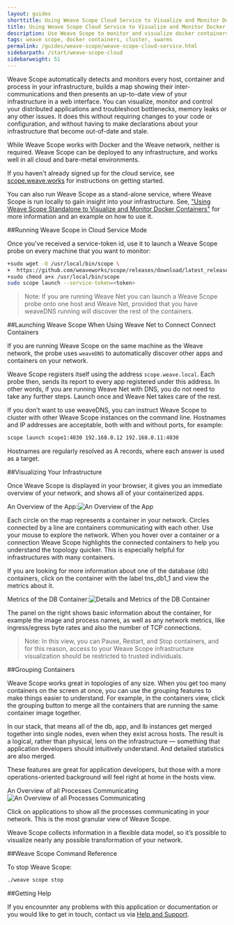 ```yaml
---
layout: guides
shorttitle: Using Weave Scope Cloud Service to Visualize and Monitor Docker Containers
title: Using Weave Scope Cloud Service to Visualize and Monitor Docker Containers
description: Use Weave Scope to monitor and visualize docker containers.
tags: weave scope, docker containers, cluster, swarms
permalink: /guides/weave-scope/weave-scope-cloud-service.html
sidebarpath: /start/weave-scope-cloud
sidebarweight: 51
---
```


Weave Scope automatically detects and monitors every host, container and process in your infrastructure, builds a map showing their inter-communications and then presents an up-to-date view of your infrastructure in a web interface. You can visualize, monitor and control your distributed applications and troubleshoot bottlenecks, memory leaks or any other issues. It does this without requiring changes to your code or configuration, and without having to make declarations about your infrastructure that become out-of-date and stale. 

While Weave Scope works with Docker and the Weave network, neither is required. Weave Scope can be deployed to any infrastructure, and works well in all cloud and bare-metal environments.

If you haven't already signed up for the cloud service, see [scope.weave.works](http://scope.weave.works) for instructions on getting started. 

You can also run Weave Scope as a stand-alone service, where Weave Scope is run locally to gain insight into your infrastructure. See, ["Using Weave Scope Standalone to Visualize and Monitor Docker Containers"](/guides/weave-scope/weave-scope-alone.html) for more information and an example on how to use it. 

##Running Weave Scope in Cloud Service Mode

Once you've received a service-token id, use it to launch a Weave Scope probe on every machine that you want to monitor:

~~~bash
+sudo wget -O /usr/local/bin/scope \
+  https://github.com/weaveworks/scope/releases/download/latest_release/scope
+sudo chmod a+x /usr/local/bin/scope
sudo scope launch --service-token=<token>
~~~

>Note: If you are running Weave Net you can launch a Weave Scope probe onto one host and Weave Net, provided that you have weaveDNS running will discover the rest of the containers. 

##Launching Weave Scope When Using Weave Net to Connect Connect Containers

If you are running Weave Scope on the same machine as the Weave network, the probe uses `weaveDNS` to automatically discover other apps and containers on your network. 

Weave Scope registers itself using the address `scope.weave.local`. Each probe then, sends its report to every app registered under this address. In other words, if you are running Weave Net with DNS, you do not need to take any further steps. Launch once and Weave Net takes care of the rest. 

If you don't want to use weaveDNS, you can instruct Weave Scope to cluster with other Weave Scope instances on the command line. Hostnames and IP addresses are acceptable, both with and without ports, for example:

~~~bash
scope launch scope1:4030 192.168.0.12 192.168.0.11:4030
~~~

Hostnames are regularly resolved as A records, where each answer is used as a target.


##Visualizing Your Infrastructure

Once Weave Scope is displayed in your browser, it gives you an immediate overview of your network, and shows all of your containerized apps. 

An Overview of the App:![An Overview of the App](/guides/images/weave-scope/weave-scope-application-layers.png)

Each circle on the map represents a container in your network. Circles connected by a line are containers communicating with each other. Use your mouse to explore the network. When you hover over a container or a connection Weave Scope highlights the connected containers to help you understand the topology quicker. This is especially helpful for infrastructures with many containers.

If you are looking for more information about one of the database (db) containers, click on the container with the label tns_db1_1 and view the metrics about it.

Metrics of the DB Container:![Details and Metrics of the DB Container](/guides/images/weave-scope/weave-scope-database-metrics.png)

The panel on the right shows basic information about the container, for example the image and process names, as well as any network metrics, like ingress/egress byte rates and also the number of TCP connections.

>Note: In this view, you can Pause, Restart, and Stop containers, and for this reason, access to your Weave Scope infrastructure visualization should be restricted to trusted individuals. 

##Grouping Containers

Weave Scope works great in topologies of any size. When you get too many containers on the screen at once, you can use the grouping features to make things easier to understand. For example, in the containers view, click the grouping button to merge all the containers that are running the same container image together.

In our stack, that means all of the db, app, and lb instances get merged together into single nodes, even when they exist across hosts. The result is a logical, rather than physical, lens on the infrastructure — something that application developers should intuitively understand. And detailed statistics are also merged.

These features are great for application developers, but those with a more operations-oriented background will feel right at home in the hosts view. 

An Overview of all Processes Communicating![An Overview of all Processes Communicating](/guides/images/weave-scope/weave-scope-applications-view.png)

Click on applications to show all the processes communicating in your network. This is the most granular view of Weave Scope.

Weave Scope collects information in a flexible data model, so it’s possible to visualize nearly any possible transformation of your network.

##Weave Scope Command Reference

To stop Weave Scope: 

~~~bash
./weave scope stop
~~~


##Getting Help

If you encounnter any problems with this application or documentation or you would like to get in touch, contact us via [Help and Support](http://weave.works/help/index.html).


